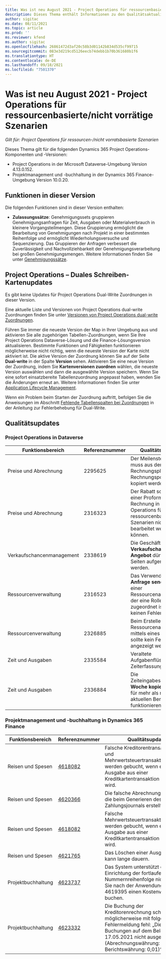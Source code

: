 ```yaml
---
title: Was ist neu August 2021 - Project Operations für ressourcenbasierte/nicht vorrätige Szenarien
description: Dieses Thema enthält Informationen zu den Qualitätsaktualisierungen, die in der Version August 2021 von Project Operations für ressourcen-/nicht vorratsbasierte Szenarien verfügbar sind.
author: sigitac
ms.date: 08/11/2021
ms.topic: article
ms.prod: ''
ms.reviewer: kfend
ms.author: sigitac
ms.openlocfilehash: 26861472d3af20c58b3d01142b834d535cf99715
ms.sourcegitcommit: 083e3d219cd5126eecb74debb1b70b361680b1f6
ms.translationtype: HT
ms.contentlocale: de-DE
ms.lasthandoff: 09/18/2021
ms.locfileid: "7501370"
---
```

# <a name="whats-new-august-2021---project-operations-for-resourcenon-stocked-based-scenarios"></a>Was ist neu August 2021 - Project Operations für ressourcenbasierte/nicht vorrätige Szenarien

*Gilt für: Project Operations für ressourcen-/nicht vorratsbasierte Szenarien*

Dieses Thema gilt für die folgenden Dynamics 365 Project Operations-Komponenten und -Versionen:

   - Project Operations in der Microsoft Dataverse-Umgebung Version 4.13.0.152.
   - Projektmanagement und -buchhaltung in der Dynamics 365 Finance-Umgebung Version 10.0.20.

## <a name="features-included-in-this-release"></a>Funktionen in dieser Version

Die folgenden Funktionen sind in dieser Version enthalten:

- **Zulassungssätze**: Genehmigungssets gruppieren Genehmigungsanfragen für Zeit, Ausgaben oder Materialverbrauch in kleinere Vorgangsteilmengen. Diese Gruppierung ermöglicht die Bearbeitung von Genehmigungen nach Projekt in einer bestimmten Reihenfolge und ermöglicht Wiederholungsversuche und Sequenzierung. Das Gruppieren der Anfragen verbessert die Zuverlässigkeit und Nachvollziehbarkeit der Genehmigungsverarbeitung bei großen Genehmigungsmengen. Weitere Informationen finden Sie unter [Genehmigungssätze](../approvals/approval-sets.md).

## <a name="project-operations-dual-write-maps-updates"></a>Project Operations – Duales Schreiben-Kartenupdates

Es gibt keine Updates für Project Operations Dual-Write Zuordnungen in dieser Version.

Eine aktuelle Liste und Versionen von Project Operations dual-write Zuordnungen finden Sie unter [Versionen von Project Operations dual-write Zuordnungen](../environment/resource-dual-write-maps.md).

Führen Sie immer die neueste Version der Map in Ihrer Umgebung aus und aktivieren Sie alle zugehörigen Tabellen-Zuordnungen, wenn Sie Ihre Project Operations Dataverse-Lösung und die Finance-Lösungsversion aktualisieren. Bestimmte Funktionen und Fähigkeiten funktionieren möglicherweise nicht richtig, wenn die neueste Version der Karte nicht aktiviert ist. Die aktive Version der Zuordnung können Sie auf der Seite **Dual-write** in der Spalte **Version** sehen. Aktivieren Sie eine neue Version der Zuordnung, indem Sie **Kartenversionen zuordnen** wählen, die neueste Version auswählen und dann die ausgewählte Version speichern. Wenn Sie eine sofort einsatzbereite Tabellenzuordnung angepasst haben, wenden Sie die Änderungen erneut an. Weitere Informationen finden Sie unter [Application Lifecycle Management](/dynamics365/fin-ops-core/dev-itpro/data-entities/dual-write/app-lifecycle-management).

Wenn ein Problem beim Starten der Zuordnung auftritt, befolgen Sie die Anweisungen im Abschnitt [Fehlende Tabellenspalten bei Zuordnungen](/dynamics365/fin-ops-core/dev-itpro/data-entities/dual-write/dual-write-troubleshooting-finops-upgrades#missing-table-columns-issue-on-maps) in der Anleitung zur Fehlerbehebung für Dual-Write.

## <a name="quality-updates"></a>Qualitätsupdates

### <a name="project-operations-on-dataverse"></a>Project Operations in Dataverse

| **Funktionsbereich** | **Referenznummer** | **Qualitätsupdate** |
| --- | --- | --- |
| Preise und Abrechnung | 2295625 | Der Meilensteinname muss aus dem Rechnungsplan in das Rechnungspostendetail kopiert werden. |
| Preise und Abrechnung | 2316323 | Der Rabatt sollte auf einer Proforma-Rechnung in Project Operations für ressourcenbasierte Szenarien nicht bearbeitet werden können. |
| Verkaufschancenmanagement | 2338619 | Die Geschäftsregeln **Verkaufschance** und **Angebot** dürfen nur auf Seiten aufgerufen werden. |
| Ressourcenverwaltung | 2316523 | Das Verwenden von **Anfrage senden** aus einer Ressourcenanforderung, der eine Rolle zugeordnet ist, sollte keinen Fehler anzeigen. |
| Ressourcenverwaltung | 2326885 | Beim Erstellen einer Ressourcenanforderung mittels eines Projekts sollte kein Fehler angezeigt werden. |
| Zeit und Ausgaben | 2335584 | Veraltete Aufgabenflüsse in der Zeiterfassung. |
| Zeit und Ausgaben | 2336884 | Die Zeiteingabeschaltfläche **Woche kopieren** muss für mehr als nur für den aktuellen Benutzer funktionieren. |


### <a name="project-management-and-accounting-on-dynamics-365-finance"></a>Projektmanagement und -buchhaltung in Dynamics 365 Finance

| Funktionsbereich | Referenznummer | Qualitätsupdate |
| --- | --- | --- |
| Reisen und Spesen | [4618082](https://fix.lcs.dynamics.com/Issue/Details?kb=4618082&amp;bugId=583101&amp;dbType=3&amp;qc=9c85ac8ca1e5e9cd07fac9e9aa2cb0914724e28b86ad3339dacf7741f554c605) | Falsche Kreditorentransaktions- und Mehrwertsteuertransaktionsbeträge werden gebucht, wenn eine Ausgabe aus einer Kreditkartentransaktion erstellt wird. |
| Reisen und Spesen | [4620366](https://fix.lcs.dynamics.com/Issue/Details?kb=4620366&amp;bugId=579485&amp;dbType=3&amp;qc=e864789bd95505ea624c537d585bf113c2de60b97c88439d44693dbd85aa8e92) | Die falsche Abrechnung sind Zeilen, die beim Generieren des Zahlungsjournals erstellt werden. |
| Reisen und Spesen | [4618082](https://fix.lcs.dynamics.com/Issue/Details?kb=4618082&amp;bugId=583101&amp;dbType=3&amp;qc=9c85ac8ca1e5e9cd07fac9e9aa2cb0914724e28b86ad3339dacf7741f554c605) | Falsche Mehrwertsteuertransaktionsbeträge werden gebucht, wenn eine Ausgabe aus einer Kreditkartentransaktion erstellt wird. |
| Reisen und Spesen | [4621765](https://fix.lcs.dynamics.com/Issue/Details?kb=4621765&amp;bugId=587306&amp;dbType=3&amp;qc=6fbfad0123d4e95eaf8d5a5a2f6c354577c991b7905c852ab02d1f94e728a876) | Das Löschen einer Ausgabenzeile kann lange dauern. |
| Projektbuchhaltung | [4623737](https://fix.lcs.dynamics.com/Issue/Details?kb=4623737&amp;bugId=598109&amp;dbType=3&amp;qc=4101fc5865201e21815299f2ff11ae46d5d5370510868df86c25ee09a8ca1a0c) | Das System unterstützt die Einrichtung der fortlaufenden Nummernreihenfolge nicht, wenn Sie nach der Anwendung von KB 4619395 einen Kostenvoranschlag buchen. |
| Projektbuchhaltung | [4623332](https://fix.lcs.dynamics.com/Issue/Details?kb=4623332&amp;bugId=586034&amp;dbType=3&amp;qc=2f64bb1977c4a9c9dd2ce9de7e72230b86eca14b6295c5bbfb614ea97ad81caf) | Die Buchung der Kreditorenrechnung schlägt möglicherweise mit folgender Fehlermeldung fehl: „Die Buchungen auf dem Beleg sind am 17.05.2021 nicht ausgeglichen. (Abrechnungswährung: 0,00 – Berichtswährung: 0,01)“ |
